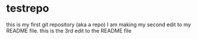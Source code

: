 # testrepo
this is my first git repository (aka a repo)
I am making my second edit to my README file.
this is the 3rd edit to the README file